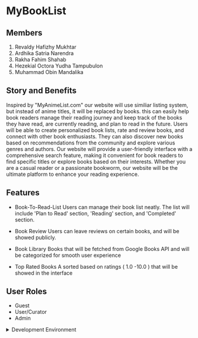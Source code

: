 # MyBookList

## Members

1. Revaldy Hafizhy Mukhtar
2. Ardhika Satria Narendra
3. Rakha Fahim Shahab
4. Hezekial Octora Yudha Tampubulon
5. Muhammad Obin Mandalika

## Story and Benefits
Inspired by "MyAnimeList.com" our website will use similiar listing system, but instead of anime titles, it will be replaced by books. this can easily help book readers manage their reading journey and keep track of the books they have read, are currently reading, and plan to read in the future. Users will be able to create personalized book lists, rate and review books, and connect with other book enthusiasts. They can also discover new books based on recommendations from the community and explore various genres and authors. Our website will provide a user-friendly interface with a comprehensive search feature, making it convenient for book readers to find specific titles or explore books based on their interests. Whether you are a casual reader or a passionate bookworm, our website will be the ultimate platform to enhance your reading experience.
## Features

- Book-To-Read-List
    Users can manage their book list neatly. The list will include 'Plan to Read' section, 'Reading' section, and 'Completed' section.

- Book Review
    Users can leave reviews on certain books, and will be showed publicly.

- Book Library
    Books that will be fetched from Google Books API and will be categorized for smooth user experience

- Top Rated Books
    A sorted based on ratings ( 1.0 -10.0 ) that will be showed in the interface

## User Roles

- Guest
- User/Curator
- Admin

<details>
<summary>Development Environment</summary>

```
git clone git@github.com:AyamPanapis/MyBookList.git
cd MyBookList
python -m venv env
env/bin/activate
pip install -r requirements.txt
```

```
# To load tailwind
python manage.py tailwind start
```

```
# To run server
python manage.py runserver
```
</details>

